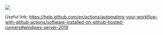 ![](https://github.com/gblock0/testGit/workflows/.github/workflows/dotnet.yml/badge.svg)


Useful link: https://help.github.com/en/actions/automating-your-workflow-with-github-actions/software-installed-on-github-hosted-runners#windows-server-2019
